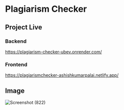 # Plagiarism Checker

## Project Live

### Backend
https://plagiarism-checker-ubev.onrender.com/
### Frontend
https://plagiarismchecker-ashishkumarpalai.netlify.app/
## Image

![Screenshot (822)](https://github.com/ashishkumarpalai/CodeClauseInternship/assets/112760336/10a59823-f3d5-4ae0-a3f6-edeeac9ac28b)
